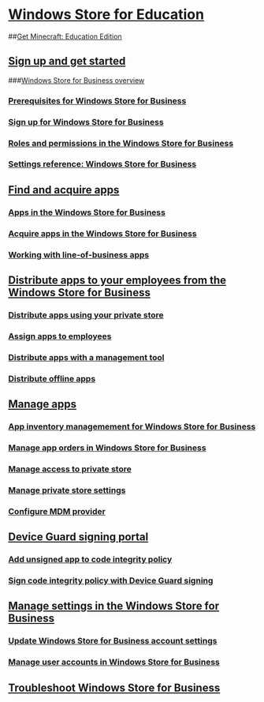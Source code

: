 # [Windows Store for Education](index.md)

##[Get Minecraft: Education Edition](/education/windows/get-minecraft-for-education)

## [Sign up and get started](sign-up-windows-store-for-business-overview.md)
###[Windows Store for Business overview](windows-store-for-business-overview.md)
### [Prerequisites for Windows Store for Business](prerequisites-windows-store-for-business.md)
### [Sign up for Windows Store for Business](sign-up-windows-store-for-business.md)
### [Roles and permissions in the Windows Store for Business](roles-and-permissions-windows-store-for-business.md)
### [Settings reference: Windows Store for Business](settings-reference-windows-store-for-business.md)
## [Find and acquire apps](find-and-acquire-apps-overview.md)
### [Apps in the Windows Store for Business](apps-in-windows-store-for-business.md)
### [Acquire apps in the Windows Store for Business](acquire-apps-windows-store-for-business.md)
### [Working with line-of-business apps](working-with-line-of-business-apps.md)
## [Distribute apps to your employees from the Windows Store for Business](distribute-apps-to-your-employees-windows-store-for-business.md)
### [Distribute apps using your private store](distribute-apps-from-your-private-store.md)
### [Assign apps to employees](assign-apps-to-employees.md)
### [Distribute apps with a management tool](distribute-apps-with-management-tool.md)
### [Distribute offline apps](distribute-offline-apps.md)
## [Manage apps](manage-apps-windows-store-for-business-overview.md)
### [App inventory managemement for Windows Store for Business](app-inventory-management-windows-store-for-business.md)
### [Manage app orders in Windows Store for Business](manage-orders-windows-store-for-business.md)
### [Manage access to private store](manage-access-to-private-store.md)
### [Manage private store settings](manage-private-store-settings.md)
### [Configure MDM provider](configure-mdm-provider-windows-store-for-business.md)
## [Device Guard signing portal](device-guard-signing-portal.md)
### [Add unsigned app to code integrity policy](add-unsigned-app-to-code-integrity-policy.md)
### [Sign code integrity policy with Device Guard signing](sign-code-integrity-policy-with-device-guard-signing.md)
## [Manage settings in the Windows Store for Business](manage-settings-windows-store-for-business.md)
### [Update Windows Store for Business account settings](update-windows-store-for-business-account-settings.md)
### [Manage user accounts in Windows Store for Business](manage-users-and-groups-windows-store-for-business.md)
## [Troubleshoot Windows Store for Business](troubleshoot-windows-store-for-business.md)

